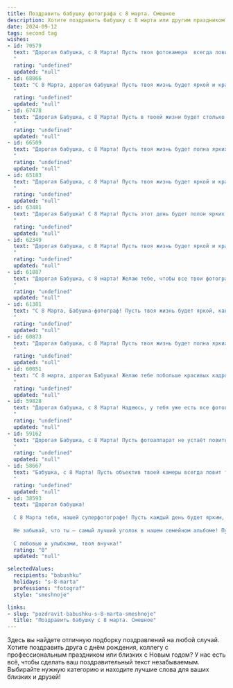 ```yaml
---
title: Поздравить бабушку фотографа с 8 марта. Смешное
description: Хотите поздравить бабушку с 8 марта или другим праздником? Наш ИИ создаст незабываемое поздравление, а вы обязательно выделитесь среди других.  
date: 2024-09-12
tags: second tag
wishes:
- id: 70579
  text: "Дорогая бабушка, с 8 Марта! Пусть твоя фотокамера  всегда ловит только удачные кадры, а жизнь будет полна ярких и красочных моментов, которые ты будешь мастерски фиксировать! 😉📸
  "
  rating: "undefined"
  updated: "null"
- id: 68866
  text: "С 8 Марта, дорогая бабушка! Пусть твоя жизнь будет яркой и красочной, как фотографии, которые ты делаешь! 😜  И чтобы в объектив попадали только счастливые моменты! 💐
  "
  rating: "undefined"
  updated: "null"
- id: 67478
  text: "Дорогая Бабушка, с 8 Марта! Пусть в твоей жизни будет столько же ярких кадров, сколько ты сделала за свою карьеру фотографа, и пусть все они будут удачными, без смазанных моментов и красных глаз! 😉
  "
  rating: "undefined"
  updated: "null"
- id: 66509
  text: "Дорогая бабушка, с 8 Марта! Пусть твоя жизнь будет полна ярких моментов, как твои фотокарточки, а улыбка сияет, как вспышка фотоаппарата! 📸🎉
  "
  rating: "undefined"
  updated: "null"
- id: 65183
  text: "Дорогая Бабушка, с 8 Марта! Пусть твоя жизнь будет яркой и красочной, как фотоальбом, полный счастливых моментов! 💐📸 А фотоаппарат всегда будет ловить только лучшие кадры твоей жизни! 😉
  "
  rating: "undefined"
  updated: "null"
- id: 63481
  text: "Дорогая Бабушка! С 8 Марта! Пусть этот день будет полон ярких вспышек, как на твоих фотосессиях, а улыбки будут такими же искренними, как и на твоих снимках. Желаю тебе неиссякаемого творческого запала и море позитивных моментов!
  "
  rating: "undefined"
  updated: "null"
- id: 62349
  text: "Дорогая бабушка, с 8 Марта! Пусть твоя жизнь будет яркой и красочной, как твои фотографии! А еще желаю, чтобы все твои снимки получались идеально, без единого \"фотошопа\"! 😉
  "
  rating: "undefined"
  updated: "null"
- id: 61887
  text: "Дорогая Бабушка, с 8 марта! Желаю тебе, чтобы все твои фотографии получались идеальными, даже если ты сама фотографируешь свой кошачий обед! 😉  Пусть в твоей жизни всегда будет много красивых моментов, которые ты запечатлеваешь своим объективом!
  "
  rating: "undefined"
  updated: "null"
- id: 61381
  text: "С 8 Марта, Бабушка-фотограф! Пусть твоя жизнь будет яркой, как твои снимки, а позитивные моменты всегда будут в фокусе!
  "
  rating: "undefined"
  updated: "null"
- id: 60873
  text: "Дорогая бабушка, с 8 Марта! Пусть твоя жизнь будет полна ярких кадров, как твои лучшие фотографии, а улыбки - такими же искренними, как снимки счастливых семей! 😉
  "
  rating: "undefined"
  updated: "null"
- id: 60051
  text: "С 8 марта, дорогая Бабушка! Желаю тебе побольше красивых кадров, отличных моделей и вдохновения для новых фотошедевров. Пусть твоя камера будет заряжена позитивом, а улыбки окружающих станут ярким фоном твоей жизни! 🎉📸
  "
  rating: "undefined"
  updated: "null"
- id: 59828
  text: "Дорогая бабушка, с 8 Марта! Надеюсь, у тебя уже есть все фотографии с внуками, которые ты хотела, потому что в этом году я закажу фотосессию у профессионала! 😂  Пусть этот день будет полон ярких моментов, как твои лучшие снимки!
  "
  rating: "undefined"
  updated: "null"
- id: 59162
  text: "Дорогая Бабушка, с 8 Марта! Пусть фотоаппарат не устаёт ловить твои самые красивые улыбки, а объектив всегда будет направлен на яркие моменты жизни!  😉
  "
  rating: "undefined"
  updated: "null"
- id: 58667
  text: "Бабушка, с 8 Марта! Пусть объектив твоей камеры всегда ловит только самые удачные моменты в жизни, а твои снимки продолжают радовать нас своим теплом и искренностью! И пусть ни одна морщинка на твоем лице не попадет в кадр, только беззаботная улыбка!
  "
  rating: "undefined"
  updated: "null"
- id: 38593
  text: "Дорогая бабушка!
  
  С 8 Марта тебя, нашей суперфотографе! Пусть каждый день будет ярким, как хороший кадр, а все твои мечты будут четкими, как твои фотографии. Желаю, чтобы каждый момент был в фокусе счастья, а все грустные тени держались на безопасном расстоянии!
  
  Не забывай, что ты — самый лучший уголок в нашем семейном альбоме! Пусть жизнь твоя будет полной ярких событий, а работа — только радостных кадров!
  
  С любовью и улыбками, твоя внучка!"
  rating: "0"
  updated: "null"

selectedValues:
  recipients: "babushku"
  holidays: "s-8-marta"
  professions: "fotograf"
  style: "smeshnoje"

links:
- slug: "pozdravit-babushku-s-8-marta-smeshnoje"
  title: "Поздравить бабушку с 8 марта. Смешное"
---
```


Здесь вы найдете отличную подборку поздравлений на любой случай. 
Хотите поздравить друга с днём рождения, коллегу с профессиональным праздником или близких с Новым годом? У нас есть всё, чтобы сделать ваш поздравительный текст незабываемым. Выбирайте нужную категорию и находите лучшие слова для ваших близких и друзей!
